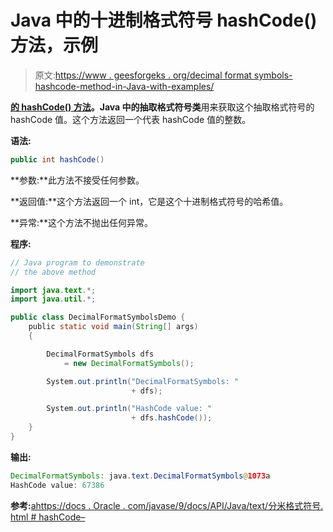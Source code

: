 # Java 中的十进制格式符号 hashCode()方法，示例

> 原文:[https://www . geesforgeks . org/decimal format symbols-hashcode-method-in-Java-with-examples/](https://www.geeksforgeeks.org/decimalformatsymbols-hashcode-method-in-java-with-examples/)

**[的 **hashCode()** 方法](https://www.geeksforgeeks.org/tag/java-text-package/)。Java 中的抽取格式符号类**用来获取这个抽取格式符号的 hashCode 值。这个方法返回一个代表 hashCode 值的整数。

**语法:**

```java
public int hashCode()

```

**参数:**此方法不接受任何参数。

**返回值:**这个方法返回一个 int，它是这个十进制格式符号的哈希值。

**异常:**这个方法不抛出任何异常。

**程序:**

```java
// Java program to demonstrate
// the above method

import java.text.*;
import java.util.*;

public class DecimalFormatSymbolsDemo {
    public static void main(String[] args)
    {

        DecimalFormatSymbols dfs
            = new DecimalFormatSymbols();

        System.out.println("DecimalFormatSymbols: "
                           + dfs);

        System.out.println("HashCode value: "
                           + dfs.hashCode());
    }
}
```

**输出:**

```java
DecimalFormatSymbols: java.text.DecimalFormatSymbols@1073a
HashCode value: 67386

```

**参考:**[ahttps://docs . Oracle . com/javase/9/docs/API/Java/text/分米格式符号. html # hashCode–](https://docs.oracle.com/javase/9/docs/api/java/text/DecimalFormatSymbols.html#hashCode--)